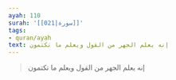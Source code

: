 ```yaml
---
ayah: 110
surah: '[[021|سورة]]'
tags:
- quran/ayah
text: إنه يعلم الجهر من القول ويعلم ما تكتمون
---
```

> إنه يعلم الجهر من القول ويعلم ما تكتمون
